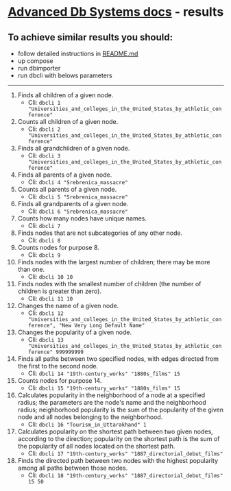 ﻿# [Advanced Db Systems docs](Readme.md) - results

## To achieve similar results you should:

- follow detailed instructions in [README.md](../README.md)
- up compose
- run dbimporter
- run dbcli with belows parameters

---

1. Finds all children of a given node.
    - Cli: `dbcli 1 "Universities_and_colleges_in_the_United_States_by_athletic_conference"`
2. Counts all children of a given node.
    - Cli: `dbcli 2 "Universities_and_colleges_in_the_United_States_by_athletic_conference"`
3. Finds all grandchildren of a given node.
    - Cli: `dbcli 3 "Universities_and_colleges_in_the_United_States_by_athletic_conference"`
4. Finds all parents of a given node.
    - Cli: `dbcli 4 "Srebrenica_massacre"`
5. Counts all parents of a given node.
    - Cli: `dbcli 5 "Srebrenica_massacre"`
6. Finds all grandparents of a given node.
    - Cli: `dbcli 6 "Srebrenica_massacre"`
7. Counts how many nodes have unique names.
    - Cli: `dbcli 7`
8. Finds nodes that are not subcategories of any other node.
    - Cli: `dbcli 8`
9. Counts nodes for purpose 8.
    - Cli: `dbcli 9`
10. Finds nodes with the largest number of children; there may be more than one.
    - Cli: `dbcli 10 10`
11. Finds nodes with the smallest number of children (the number of children is greater than zero).
    - Cli: `dbcli 11 10`
12. Changes the name of a given node.
    - Cli: `dbcli 12 "Universities_and_colleges_in_the_United_States_by_athletic_conference", "New Very Long Default Name"`
13. Changes the popularity of a given node.
    - Cli: `dbcli 13 "Universities_and_colleges_in_the_United_States_by_athletic_conference" 999999999`
14. Finds all paths between two specified nodes, with edges directed from the first to the second node.
    - Cli: `dbcli 14 "19th-century_works" "1880s_films" 15`
15. Counts nodes for purpose 14.
    - Cli: `dbcli 15 "19th-century_works" "1880s_films" 15`
16. Calculates popularity in the neighborhood of a node at a specified radius; the parameters are the node's name and the neighborhood radius; neighborhood popularity is
    the sum of the popularity of the given node and all nodes belonging to the neighborhood.
    - Cli: `dbcli 16 "Tourism_in_Uttarakhand" 1`
17. Calculates popularity on the shortest path between two given nodes, according to the direction; popularity on the shortest path is the sum of the popularity of all
    nodes located on the shortest path.
    - Cli: `dbcli 17 "19th-century_works" "1887_directorial_debut_films"`
18. Finds the directed path between two nodes with the highest popularity among all paths between those nodes.
    - Cli: `dbcli 18 "19th-century_works" "1887_directorial_debut_films" 15 50`
